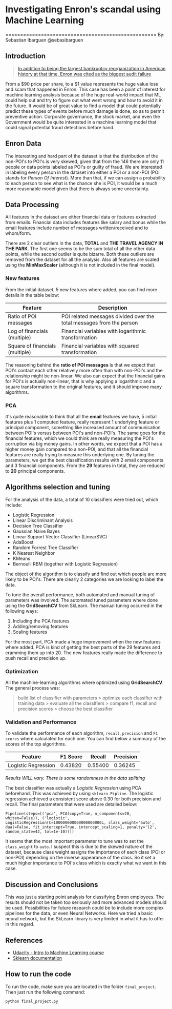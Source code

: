 # Investigating Enron's scandal using Machine Learning
===================================================
By: Sebastian Ibarguen
@sebasibarguen

## Introduction
> [In addition to being the largest bankruptcy reorganization in American history at that time, Enron was cited as the biggest audit failure](http://en.wikipedia.org/wiki/Enron_scandal)

From a $90 price per share, to a $1 value represents the huge value loss and scam that happened in Enron. This case has been
a point of interest for machine learning analysis because of the huge real-world impact that ML could help out and try to figure out what went wrong and how to avoid it in the future. It would be of great value to find a model that could potentially predict these types of events before much damage is done, so as to permit preventive action. Corporate governance, the stock market, and even the Government would be quite interested in a machine learning model that could signal potential fraud detections before hand.

## Enron Data
The interesting and hard part of the dataset is that the distribution of the non-POI's to POI's is very skewed, given that from the 146 there are only 11 people or data points labeled as POI's or guilty of fraud. We are interested in labeling every person in the dataset
into either a POI or a non-POI (POI stands for *Person Of Interest*). More than that, if we can assign a probability to each person to see what is the chance she is POI, it would be a much more reasonable model given that there is always some uncertainty.


## Data Processing
All features in the dataset are either financial data or features extracted from emails. Financial data includes features like salary and bonus while the email features include number of messages written/received and to whom/form.

There are 2 clear outliers in the data, **TOTAL** and **THE TRAVEL AGENCY IN THE PARK**. The first one seems to be the sum total of all the other data points, while the second outlier is quite bizarre. Both these outliers are removed from the dataset for all the analysis. Also all features are scaled using the **MinMaxScaler** (although it is not included in the final model).

### New features
From the initial dataset, 5 new features where added, you can find more details in the table below:

|Feature | Description     |
|--------|-----------------|
|Ratio of POI messages | POI related messages divided over the total messages from the person |
|Log of financials (multiple) | Financial variables with logarithmic transformation |
|Square of financials (multiple) | Financial variables with squared transformation |

The reasoning behind the **ratio of POI messages** is that we expect that POI's contact each other relatively more often than with non-POI's and the relationship might be non-linear. We also can expect that the financial gains for POI's is actually non-linear, that is why applying a logarithmic and a square transformation to the original features, and it should improve many algorithms.

### PCA
It's quite reasonable to think that all the **email** features we have, 5 initial features plus 1 computed feature, really represent 1 underlying feature or principal component, something like increased amount of communication between POI's versus between POI's and non-POI's. The same goes for the financial features, which we could think are really measuring the POI's corruption via big money gains. In other words, we expect that a POI has a higher money gain compared to a non-POI, and that all the financial features are really trying to measure this underlying one. By tuning the parameters, we get the best classification results with 2 email components and 3 financial components. From the **29** features in total, they are reduced to **20** principal components.


## Algorithms selection and tuning
For the analysis of the data, a total of 10 classifiers were tried out, which include:
- Logistic Regression
- Linear Discriminant Analysis
- Decision Tree Classifier
- Gaussian Naive Bayes
- Linear Support Vector Classifier (LinearSVC)
- AdaBoost
- Random Forrest Tree Classifier
- K Nearest Neighbor
- KMeans
- Bernoulli RBM (together with Logistic Regression)

The object of the algorithm is to classify and find out which people are more likely to be POI's. There are clearly
2 categories we are looking to label the data.

To tune the overall performance, both automated and manual tuning of parameters was involved. The automated tuned parameters where done using the **GridSearchCV** from SkLearn. The manual tuning occurred in the following ways:
1. Including the PCA features
2. Adding/removing features
3. Scaling features

For the most part, PCA made a huge improvement when the new features where added. PCA is kind of getting the best parts of the 29 features and cramming them up into 20. The new features really made the difference to push recall and precision up.


### Optimization
All the machine-learning algorithms where optimized using **GridSearchCV**. The general
process was:
> build list of classifier with parameters > optimize each classifier with training data > evaluate all the classifiers > compare f1, recall and precision scores > choose the best classifier


### Validation and Performance
To validate the performance of each algorithm, `recall`, `precision` and `F1 scores` where calculated for each one. You can find below a summary of the scores of the top algorithms.

|Feature | F1 Score | Recall | Precision |
|--------|----------|--------|-----------|
|Logistic Regression          |  0.43820 | 0.55400 | 0.36245 |
*Results WILL vary. There is some randomness in the data splitting*


The best classifier was actually a *Logistic Regression* using PCA beforehand. This was achieved by using `sklearn Pipline`. The logistic regression achieved a consistent score above 0.30 for both precision and recall. The final parameters that were used are detailed below:

```{Python}
Pipeline(steps=[('pca', PCA(copy=True, n_components=20, whiten=False)), ('logistic', LogisticRegression(C=100000000000000000000L, class_weight='auto', dual=False, fit_intercept=True, intercept_scaling=1, penalty='l2', random_state=42, tol=1e-10))])
```

It seems that the most important parameter to tune was to set the `class_weight` to `auto`. I suspect this is due to the skewed nature of the dataset, because class weight assigns the importance of each class (POI or non-POI) depending on the inverse appearance of the class. So it set a much higher importance to POI's class which is exactly what we want in this case.


## Discussion and Conclusions
This was just a starting point analysis for classifying Enron employees. The results should not be taken too seriously and more advanced models should be used. Possibilities for future research could be to include more complex pipelines for the data, or even Neural Networks. Here we tried a basic neural network, but the SkLearn library is very limited in what it has to offer in this regard.

## References
- [Udacity - Intro to Machine Learning course](https://www.udacity.com/course/ud120)
- [Sklearn documentation](http://scikit-learn.org/stable/documentation.html)


## How to run the code

To run the code, make sure you are located in the folder `final_project`. Then just run the following command:
```{Shell}
python final_project.py
```
